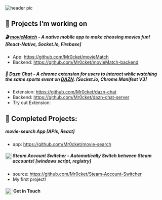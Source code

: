 <img src="images/rocket-header-1.jpg" alt="header pic"/>


## :seedling: Projects I’m working on

##### 🎬 [movieMatch](https://github.com/Mr0cket/movieMatch) - A native mobile app to make choosing movies fun! [React-Native, Socket.Io, Firebase]
  - App: https://github.com/Mr0cket/movieMatch
  - Backend: https://github.com/Mr0cket/movieMatch-backend
 

##### 💬 [Dazn Chat](https://github.com/Mr0cket/dazn-chat) - A chrome extension for users to interact while watching the same sports event on [DAZN](https://www.dazn.com/). [Socket.io, Chrome Manifest V3]
  - Extension: https://github.com/Mr0cket/dazn-chat
  - Backend: https://github.com/Mr0cket/dazn-chat-server
  - Try out Extension: 

## :deciduous_tree: Completed Projects:

##### movie-search App [APIs, React]
  - app: https://github.com/Mr0cket/movie-search


##### <img align="left" alt="steam logo" width="20px" src="https://static.wikia.nocookie.net/logopedia/images/5/56/Steam_Icon_2014.svg" /> Steam Account Switcher - Automatically Switch between Steam accounts! [windows script, registry]
  - source: https://github.com/Mr0cket/Steam-Account-Switcher
  - My first project!

#### [<img align="center" alt="linkedin logo" width="22px" src="https://www.flaticon.com/svg/static/icons/svg/61/61109.svg"/>](https://www.linkedin.com/in/milo-silva/) Get in Touch

<!--
**Mr0cket/Mr0cket** is a ✨ _special_ ✨ repository because its `README.md` (this file) appears on your GitHub profile.

Here are some ideas to get you started:

- 🔭 I’m currently working on ...
- 🌱 I’m currently learning ...
- 👯 I’m looking to collaborate on ...
- 🤔 I’m looking for help with ...
- 💬 Ask me about ...
- 📫 How to reach me: ...
- 😄 Pronouns: ...
- ⚡ Fun fact: ...
-->
